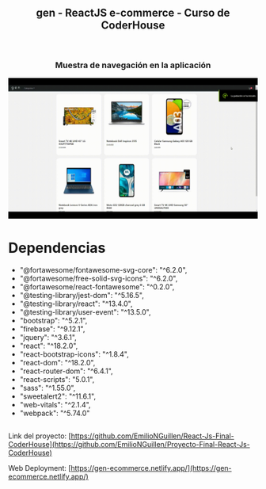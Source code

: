 <h2 align="center">gen - ReactJS e-commerce - Curso de CoderHouse</h2>
<br />
<h3 align="center">Muestra de navegación en la aplicación</h3>
    <img src="src/images/demoapp.gif" alt="e-commercedemo" >

  <p align="center">

# Dependencias

- "@fortawesome/fontawesome-svg-core": "^6.2.0",
- "@fortawesome/free-solid-svg-icons": "^6.2.0",
- "@fortawesome/react-fontawesome": "^0.2.0",
- "@testing-library/jest-dom": "^5.16.5",
- "@testing-library/react": "^13.4.0",
- "@testing-library/user-event": "^13.5.0",
- "bootstrap": "^5.2.1",
- "firebase": "^9.12.1",
- "jquery": "^3.6.1",
- "react": "^18.2.0",
- "react-bootstrap-icons": "^1.8.4",
- "react-dom": "^18.2.0",
- "react-router-dom": "^6.4.1",
- "react-scripts": "5.0.1",
- "sass": "^1.55.0",
- "sweetalert2": "^11.6.1",
- "web-vitals": "^2.1.4",
- "webpack": "^5.74.0"

##

Link del proyecto: [https://github.com/EmilioNGuillen/React-Js-Final-CoderHouse](https://github.com/EmilioNGuillen/Proyecto-Final-React-Js-CoderHouse)

Web Deployment: [https://gen-ecommerce.netlify.app/](https://gen-ecommerce.netlify.app/)